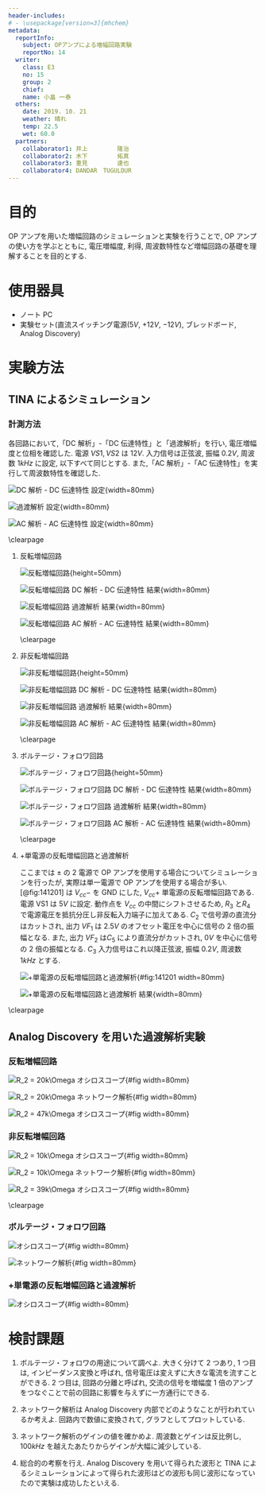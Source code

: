 ```yaml
---
header-includes:
# - \usepackage[version=3]{mhchem}
metadata:
  reportInfo:
    subject: OPアンプによる増幅回路実験
    reportNo: 14
  writer:
    class: E3
    no: 15
    group: 2
    chief:
    name: 小畠 一泰
  others:
    date: 2019. 10. 21
    weather: 晴れ
    temp: 22.5
    wet: 60.0
  partners:
    collaborator1: 井上　　　　　隆治
    collaborator2: 木下　　　　　拓真
    collaborator3: 重見　　　　　達也
    collaborator4: DANDAR　TUGULDUR
---
```


# 目的

OP アンプを用いた増幅回路のシミュレーションと実験を行うことで, OP アンプの使い方を学ぶとともに, 電圧増幅度, 利得, 周波数特性など増幅回路の基礎を理解することを目的とする.

# 使用器具

- ノート PC
- 実験セット(直流スイッチング電源($5 \unit{V}$, $+12 \unit{V}$, $-12 \unit{V}$), ブレッドボード, Analog Discovery)

# 実験方法

## TINA によるシミュレーション

### 計測方法

各回路において,「DC 解析」-「DC 伝達特性」と「過渡解析」を行い, 電圧増幅度と位相を確認した.
電源 $VS1, VS2$ は $12 \unit{V}$.
入力信号は正弦波, 振幅 $0.2 \unit{V}$, 周波数 $1 \unit{kHz}$ に設定, 以下すべて同じとする.
また,「AC 解析」-「AC 伝達特性」を実行して周波数特性を確認した.

![DC 解析 - DC 伝達特性 設定](./documents/14-OPアンプによる増幅回路実験/images/Tina/140702.png){width=80mm}

![過渡解析 設定](./documents/14-OPアンプによる増幅回路実験/images/Tina/140802.png){width=80mm}

![AC 解析 - AC 伝達特性 設定](./documents/14-OPアンプによる増幅回路実験/images/Tina/140902.png){width=80mm}

\clearpage

1.  反転増幅回路

    ![反転増幅回路](./documents/14-OPアンプによる増幅回路実験/images/Tina/140601.png){height=50mm}

    ![反転増幅回路 DC 解析 - DC 伝達特性 結果](./documents/14-OPアンプによる増幅回路実験/images/Tina/140701.png){width=80mm}

    ![反転増幅回路 過渡解析 結果](./documents/14-OPアンプによる増幅回路実験/images/Tina/140801.png){width=80mm}

    ![反転増幅回路 AC 解析 - AC 伝達特性 結果](./documents/14-OPアンプによる増幅回路実験/images/Tina/140901.png){width=80mm}

    \clearpage

1.  非反転増幅回路

    ![非反転増幅回路](./documents/14-OPアンプによる増幅回路実験/images/Tina/141001.png){height=50mm}

    ![非反転増幅回路 DC 解析 - DC 伝達特性 結果](./documents/14-OPアンプによる増幅回路実験/images/Tina/141002.png){width=80mm}

    ![非反転増幅回路 過渡解析 結果](./documents/14-OPアンプによる増幅回路実験/images/Tina/141003.png){width=80mm}

    ![非反転増幅回路 AC 解析 - AC 伝達特性 結果](./documents/14-OPアンプによる増幅回路実験/images/Tina/141004.png){width=80mm}

    \clearpage

1.  ボルテージ・フォロワ回路

    ![ボルテージ・フォロワ回路](./documents/14-OPアンプによる増幅回路実験/images/Tina/141101.png){height=50mm}

    ![ボルテージ・フォロワ回路 DC 解析 - DC 伝達特性 結果](./documents/14-OPアンプによる増幅回路実験/images/Tina/141102.png){width=80mm}

    ![ボルテージ・フォロワ回路 過渡解析 結果](./documents/14-OPアンプによる増幅回路実験/images/Tina/141103.png){width=80mm}

    ![ボルテージ・フォロワ回路 AC 解析 - AC 伝達特性 結果](./documents/14-OPアンプによる増幅回路実験/images/Tina/141104.png){width=80mm}

    \clearpage

1.  +単電源の反転増幅回路と過渡解析

    ここまでは $\pm$ の 2 電源で OP アンプを使用する場合についてシミュレーションを行ったが, 実際は単一電源で OP アンプを使用する場合が多い.
    [@fig:141201] は $V_{cc} -$ を GND にした, $V_{cc} +$ 単電源の反転増幅回路である.
    電源 VS1 は $5 \unit{V}$ に設定.
    動作点を $V_{cc}$ の中間にシフトさせるため, $R_3$ と$R_4$ で電源電圧を抵抗分圧し非反転入力端子に加えてある.
    $C_2$ で信号源の直流分はカットされ, 出力 $VF_1$ は $2.5 \unit{V}$ のオフセット電圧を中心に信号の 2 倍の振幅となる.
    また, 出力 $VF_2$ は$C_5$ により直流分がカットされ, $0 \unit{V}$ を中心に信号の 2 倍の振幅となる.
    $C_3$ 入力信号はこれ以降正弦波, 振幅 $0.2 \unit{V}$, 周波数 $1 \unit{kHz}$ とする.

    ![+単電源の反転増幅回路と過渡解析](./documents/14-OPアンプによる増幅回路実験/images/Tina/141201.png){#fig:141201 width=80mm}

    ![+単電源の反転増幅回路と過渡解析 結果](./documents/14-OPアンプによる増幅回路実験/images/Tina/141202.png){width=80mm}

\clearpage

## Analog Discovery を用いた過渡解析実験

### 反転増幅回路

![$R_2 = 20k\Omega$ オシロスコープ](./documents/14-OPアンプによる増幅回路実験/images/AnalogDiscovery/01-反転増幅/01-20k/01-1.png){#fig width=80mm}

![$R_2 = 20k\Omega$ ネットワーク解析](./documents/14-OPアンプによる増幅回路実験/images/AnalogDiscovery/01-反転増幅/01-20k/02-1.png){#fig width=80mm}

![$R_2 = 47k\Omega$ オシロスコープ](./documents/14-OPアンプによる増幅回路実験/images/AnalogDiscovery/01-反転増幅/02-47k/03-1.png){#fig width=80mm}

### 非反転増幅回路

![$R_2 = 10k\Omega$ オシロスコープ](./documents/14-OPアンプによる増幅回路実験/images/AnalogDiscovery/02-非反転増幅/01-10k/01-1.png){#fig width=80mm}

![$R_2 = 10k\Omega$ ネットワーク解析](./documents/14-OPアンプによる増幅回路実験/images/AnalogDiscovery/02-非反転増幅/01-10k/02-1.png){#fig width=80mm}

![$R_2 = 39k\Omega$ オシロスコープ](./documents/14-OPアンプによる増幅回路実験/images/AnalogDiscovery/02-非反転増幅/02-39k/01-1.png){#fig width=80mm}

\clearpage

### ボルテージ・フォロワ回路

![オシロスコープ](./documents/14-OPアンプによる増幅回路実験/images/AnalogDiscovery/03-ボルテージ・フォロワ/01-1.png){#fig width=80mm}

![ネットワーク解析](./documents/14-OPアンプによる増幅回路実験/images/AnalogDiscovery/03-ボルテージ・フォロワ/02-1.png){#fig width=80mm}

### +単電源の反転増幅回路と過渡解析

![オシロスコープ](./documents/14-OPアンプによる増幅回路実験/images/AnalogDiscovery/04-単電源/01-1.png){#fig width=80mm}

# 検討課題

1. ボルテージ・フォロワの用途について調べよ.
   大きく分けて 2 つあり, 1 つ目は, インピーダンス変換と呼ばれ, 信号電圧は変えずに大きな電流を流すことができる.
   2 つ目は, 回路の分離と呼ばれ, 交流の信号を増幅度 1 倍のアンプをつなぐことで前の回路に影響を与えずに一方通行にできる.

1. ネットワーク解析は Analog Discovery 内部でどのようなことが行われているか考えよ.
   回路内で数値に変換されて, グラフとしてプロットしている.

1. ネットワーク解析のゲインの値を確かめよ.
   周波数とゲインは反比例し, $100 \unit{kHz}$ を越えたあたりからゲインが大幅に減少している.

1. 総合的の考察を行え.
   Analog Discovery を用いて得られた波形と TINA によるシミュレーションによって得られた波形はどの波形も同じ波形になっていたので実験は成功したといえる.
